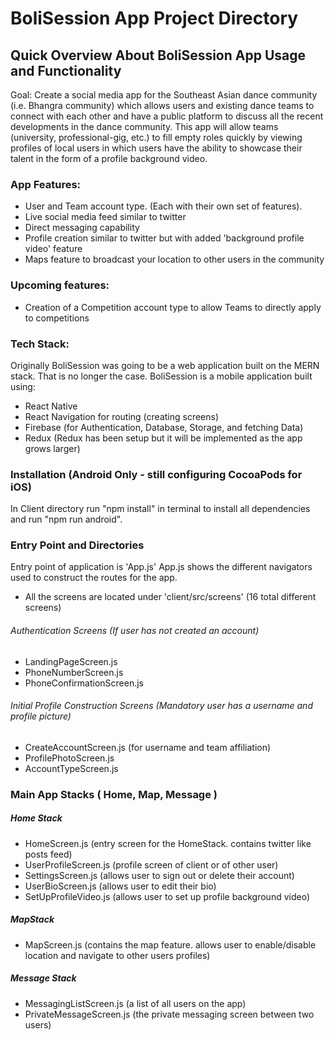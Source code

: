 # BoliSession App Project Directory

## Quick Overview About BoliSession App Usage and Functionality
Goal: Create a social media app for the Southeast Asian dance community (i.e. Bhangra community) which allows users and existing dance teams to connect with each other and have a public platform to discuss all the recent developments in the dance community. This app will allow teams (university, professional-gig, etc.) to fill empty roles quickly by viewing profiles of local users in which users have the ability to showcase their talent in the form of a profile background video.

### App Features: 
- User and Team account type. (Each with their own set of features).
- Live social media feed similar to twitter 
- Direct messaging capability 
- Profile creation similar to twitter but with added 'background profile video' feature
- Maps feature to broadcast your location to other users in the community

### Upcoming features:
- Creation of a Competition account type to allow Teams to directly apply to competitions


### Tech Stack:
Originally BoliSession was going to be a web application built on the MERN stack. That is no longer the case.
BoliSession is a mobile application built using: 
- React Native 
- React Navigation for routing (creating screens)
- Firebase (for Authentication, Database, Storage, and fetching Data)
- Redux (Redux has been setup but it will be implemented as the app grows larger)

### Installation (Android Only - still configuring CocoaPods for iOS)
In Client directory run "npm install" in terminal to install all dependencies and run "npm run android".

### Entry Point and Directories
Entry point of application is 'App.js'
App.js shows the different navigators used to construct the routes for the app.

- All the screens are located under 'client/src/screens' (16 total different screens)

###### Authentication Screens (If user has not created an account)
- LandingPageScreen.js
- PhoneNumberScreen.js
- PhoneConfirmationScreen.js

###### Initial Profile Construction Screens (Mandatory user has a username and profile picture)
- CreateAccountScreen.js (for username and team affiliation)
- ProfilePhotoScreen.js
- AccountTypeScreen.js

### Main App Stacks ( Home, Map, Message )
##### Home Stack
- HomeScreen.js          (entry screen for the HomeStack. contains twitter like posts feed)
- UserProfileScreen.js   (profile screen of client or of other user)
- SettingsScreen.js      (allows user to sign out or delete their account)
- UserBioScreen.js       (allows user to edit their bio)
- SetUpProfileVideo.js   (allows user to set up profile background video)

##### MapStack
- MapScreen.js (contains the map feature. allows user to enable/disable location and navigate to other users profiles)

##### Message Stack
- MessagingListScreen.js  (a list of all users on the app)
- PrivateMessageScreen.js (the private messaging screen between two users)

